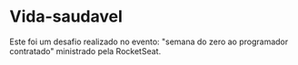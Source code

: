 # Vida-saudavel
Este foi um desafio realizado no evento: "semana do zero ao programador contratado" ministrado pela RocketSeat. 
